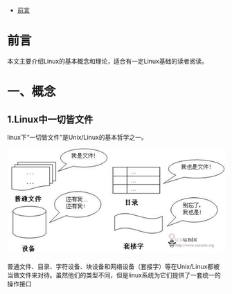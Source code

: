<!-- GFM-TOC -->
* [前言](#前言)

# 前言
  本文主要介绍Linux的基本概念和理论，适合有一定Linux基础的读者阅读。
  
# 一、概念

## 1.Linux中一切皆文件
   linux下“一切皆文件”是Unix/Linux的基本哲学之一。
   <div align="center"> <img src="https://github.com/ck784101777/Linux-Note/blob/master/photos/1577169516(1).jpg?raw=true"/> </div><br>
   普通文件、目录、字符设备、块设备和网络设备（套接字）等在Unix/Linux都被当做文件来对待。虽然他们的类型不同，但是linux系统为它们提供了一套统一的操作接口
   
